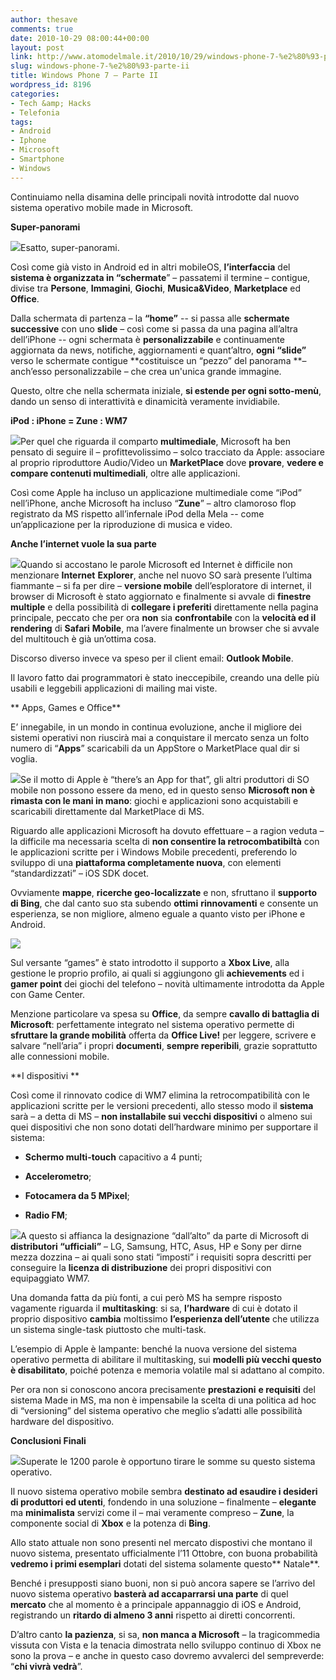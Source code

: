 ```yaml
---
author: thesave
comments: true
date: 2010-10-29 08:00:44+00:00
layout: post
link: http://www.atomodelmale.it/2010/10/29/windows-phone-7-%e2%80%93-parte-ii/
slug: windows-phone-7-%e2%80%93-parte-ii
title: Windows Phone 7 – Parte II
wordpress_id: 8196
categories:
- Tech &amp; Hacks
- Telefonia
tags:
- Android
- Iphone
- Microsoft
- Smartphone
- Windows
---
```


Continuiamo nella disamina delle principali novità introdotte dal nuovo sistema operativo mobile made in Microsoft.

**Super-panorami**

![](http://www.atomodelmale.it/wp-content/uploads/2010/10/winphone7_music_video1-300x138.jpg)Esatto, super-panorami.

Così come già visto in Android ed in altri mobileOS, **l’interfaccia** del **sistema è organizzata in “schermate**” – passatemi il termine – contigue, divise tra **Persone**, **Immagini**, **Giochi**, **Musica&Video**, **Marketplace** ed **Office**.

Dalla schermata di partenza – la **“home”** -- si passa alle **schermate successive** con uno **slide** – così come si passa da una pagina all’altra dell’iPhone -- ogni schermata è **personalizzabile** e continuamente aggiornata da news, notifiche, aggiornamenti e quant’altro, **ogni “slide”** verso le schermate contigue **costituisce un “pezzo” del panorama **– anch’esso personalizzabile – che crea un'unica grande immagine.

Questo, oltre che nella schermata iniziale, **si estende per ogni sotto-menù**, dando un senso di interattività e dinamicità veramente invidiabile.<!-- more -->

**iPod : iPhone = Zune : WM7**

![](http://www.atomodelmale.it/wp-content/uploads/2010/10/windows-phone-7-music-300x225.jpg)Per quel che riguarda il comparto **multimediale**, Microsoft ha ben pensato di seguire il – profittevolissimo – solco tracciato da Apple: associare al proprio riproduttore Audio/Video un **MarketPlace** dove **provare**, **vedere e compare contenuti multimediali**, oltre alle applicazioni.

Così come Apple ha incluso un applicazione multimediale come “iPod” nell’iPhone, anche Microsoft ha incluso “**Zune**” – altro clamoroso flop registrato da MS rispetto all’infernale iPod della Mela -- come un’applicazione per la riproduzione di musica e video.

**Anche l’internet vuole la sua parte**

![](http://www.atomodelmale.it/wp-content/uploads/2010/10/Microsoft-Windows-Phone-7-Browser-154x300.png)Quando si accostano le parole Microsoft ed Internet è difficile non menzionare **Internet** **Explorer**, anche nel nuovo SO sarà presente l’ultima fiammante – si fa per dire – **versione mobile** dell’esploratore di internet, il browser di Microsoft è stato aggiornato e finalmente si avvale di **finestre multiple** e della possibilità di **collegare i preferiti** direttamente nella pagina principale, peccato che per ora **non** sia **confrontabile** con la **velocità ed il rendering** di **Safari** **Mobile**, ma l’avere finalmente un browser che si avvale del multitouch è già un’ottima cosa.

Discorso diverso invece va speso per il client email: **Outlook Mobile**.

Il lavoro fatto dai programmatori è stato ineccepibile, creando una delle più usabili e leggebili applicazioni di mailing mai viste.

** Apps, Games e Office**

E’ innegabile, in un mondo in continua evoluzione, anche il migliore dei sistemi operativi non riuscirà mai a conquistare il mercato senza un folto numero di “**Apps**” scaricabili da un AppStore o MarketPlace qual dir si voglia.

![](http://www.atomodelmale.it/wp-content/uploads/2010/10/windows-phone-7-rtm-1-370x2631-300x213.jpg)Se il motto di Apple è “there’s an App for that”, gli altri produttori di SO mobile non possono essere da meno, ed in questo senso **Microsoft non è rimasta con le mani in mano**: giochi e applicazioni sono acquistabili e scaricabili direttamente dal MarketPlace di MS.

Riguardo alle applicazioni Microsoft ha dovuto effettuare – a ragion veduta – la difficile ma necessaria scelta di **non consentire la retrocombatibiltà** con le applicazioni scritte per i Windows Mobile precedenti, preferendo lo sviluppo di una **piattaforma completamente nuova**, con elementi “standardizzati” – iOS SDK docet.

Ovviamente **mappe**, **ricerche geo-localizzate** e non, sfruttano il **supporto di Bing**, che dal canto suo sta subendo **ottimi** **rinnovamenti** e consente un esperienza, se non migliore, almeno eguale a quanto visto per iPhone e Android.

![](http://www.atomodelmale.it/wp-content/uploads/2010/10/27324-300x181.jpg)

Sul versante “games” è stato introdotto il supporto a **Xbox Live**, alla gestione le proprio profilo, ai quali si aggiungono gli **achievements** ed i **gamer point** dei giochi del telefono – novità ultimamente introdotta da Apple con Game Center.

Menzione particolare va spesa su **Office**, da sempre **cavallo di battaglia di Microsoft**: perfettamente integrato nel sistema operativo permette di **sfruttare la grande mobilità** offerta da **Office Live!** per leggere, scrivere e salvare “nell’aria” i propri **documenti**, **sempre reperibili**, grazie soprattutto alle connessioni mobile.

**I dispositivi **

Così come il rinnovato codice di WM7 elimina la retrocompatibilità con le applicazioni scritte per le versioni precedenti, allo stesso modo il **sistema** sarà – a detta di MS – **non installabile sui vecchi dispositivi** o almeno sui quei dispositivi che non sono dotati dell’hardware minimo per supportare il sistema:



	
  * **Schermo multi-touch** capacitivo a 4 punti;

	
  * **Accelerometro**;

	
  * **Fotocamera da 5 MPixel**;

	
  * **Radio FM**;


![](http://www.atomodelmale.it/wp-content/uploads/2010/10/03-15-10wp7devices-300x151.jpg)A questo si affianca la designazione “dall’alto” da parte di Microsoft di **distributori “ufficiali”** – LG, Samsung, HTC, Asus, HP e Sony per dirne mezza dozzina – ai quali sono stati “imposti” i requisiti sopra descritti per conseguire la **licenza di distribuzione** dei propri dispositivi con equipaggiato WM7.

Una domanda fatta da più fonti, a cui però MS ha sempre risposto vagamente riguarda il **multitasking**: si sa, **l’hardware** di cui è dotato il proprio dispositivo **cambia** moltissimo **l’esperienza dell’utente** che utilizza un sistema single-task piuttosto che multi-task.

L’esempio di Apple è lampante: benché la nuova versione del sistema operativo permetta di abilitare il multitasking, sui **modelli più vecchi questo è disabilitato**, poiché potenza e memoria volatile mal si adattano al compito.

Per ora non si conoscono ancora precisamente **prestazioni** **e requisiti** del sistema Made in MS, ma non è impensabile la scelta di una politica ad hoc di “versioning” del sistema operativo che meglio s’adatti alle possibilità hardware del dispositivo.

**Conclusioni Finali**

![](http://www.atomodelmale.it/wp-content/uploads/2010/10/Apple-Google-MS.jpg)Superate le 1200 parole è opportuno tirare le somme su questo sistema operativo.

Il nuovo sistema operativo mobile sembra **destinato ad esaudire i desideri di produttori ed utenti**, fondendo in una soluzione – finalmente – **elegante** ma **minimalista** servizi come il – mai veramente compreso – **Zune**, la componente social di **Xbox** e la potenza di **Bing**.

Allo stato attuale non sono presenti nel mercato dispostivi che montano il nuovo sistema, presentato ufficialmente l’11 Ottobre, con buona probabilità **vedremo i primi esemplari** dotati del sistema solamente questo** Natale**.

Benché i presupposti siano buoni, non si può ancora sapere se l’arrivo del nuovo sistema operativo **basterà ad accaparrarsi una parte** di quel **mercato** che al momento è a principale appannaggio di iOS e Android, registrando un **ritardo di almeno 3 anni** rispetto ai diretti concorrenti.

D’altro canto **la pazienza**, si sa, **non manca a Microsoft** – la tragicommedia vissuta con Vista e la tenacia dimostrata nello sviluppo continuo di Xbox ne sono la prova – e anche in questo caso dovremo avvalerci del sempreverde: “**chi vivrà vedrà**”.
